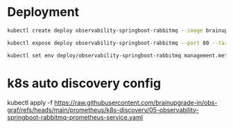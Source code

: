 # Deployment
```bash
kubectl create deploy observability-springboot-rabbitmq --image brainupgrade/observability-springboot-rabbitmq:1

kubectl expose deploy observability-springboot-rabbitmq --port 80 --target-port 8080

kubectl set env deploy/observability-springboot-rabbitmq management.metrics.tags.application=observability-springboot-rabbitmq management.metrics.tags.service=observability-springboot-rabbitmq
```

# k8s auto discovery config
kubectl apply -f https://raw.githubusercontent.com/brainupgrade-in/obs-graf/refs/heads/main/prometheus/k8s-discovery/05-observability-springboot-rabbitmq-prometheus-service.yaml